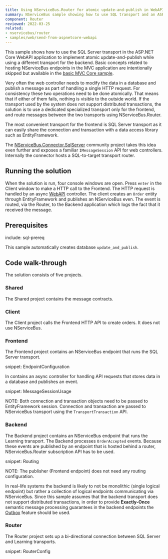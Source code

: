 ```yaml
---
title: Using NServiceBus.Router for atomic update-and-publish in WebAPI sample
summary: NServiceBus sample showing how to use SQL transport and an ASP.NET frontend to allow for atomic update-and-publish and NServiceBus.Router to connect frontend to backend transport
component: Router
reviewed: 2022-03-25
related:
- nservicebus/router
- samples/web/send-from-aspnetcore-webapi
---
```


This sample shows how to use the SQL Server transport in the ASP.NET Core WebAPI application to implement atomic update-and-publish while using a different transport for the backend. Basic concepts related to hosting NServiceBus endpoints in the MVC application are intentionally skipped but available in the [basic MVC Core sample](/samples/web/send-from-aspnetcore-webapi).

Very often the web controller needs to modify the data in a database and publish a message as part of handling a single HTTP request. For consistency these two operations need to be done atomically. That means that if either of them fails, nothing is visible to the outside world. If the transport used by the system does not support distributed transactions, the solution is to use a dedicated specialized transport only for the frontend, and route messages between the two transports using NServiceBus.Router.

The most convenient transport for the frontend is SQL Server transport as it can easily share the connection and transaction with a data access library such as EntityFramework.

The [NServiceBus.Connector.SqlServer](https://github.com/SzymonPobiega/NServiceBus.Connector.SqlServer) community project takes this idea even further and exposes a familiar `IMessageSession` API for web controllers. Internally the connector hosts a SQL-to-target transport router.

## Running the solution

When the solution is run, four console windows are open. Press `enter` in the Client window to make a HTTP call to the Frontend. The HTTP request is handled by an async [WebAPI](https://www.asp.net/web-api) controller. The client creates an `Order` entity through EntityFramework and publishes an NServiceBus even. The event is routed, via the Router, to the Backend application which logs the fact that it received the message.

## Prerequisites

include: sql-prereq

This sample automatically creates database `update_and_publish`.

## Code walk-through

The solution consists of five projects.

### Shared

The Shared project contains the message contracts.

### Client

The Client project calls the Frontend HTTP API to create orders. It does not use NServiceBus.

### Frontend

The Frontend project contains an NServiceBus endpoint that runs the SQL Server transport.

snippet: EndpointConfiguration

In contains an async controller for handling API requests that stores data in a database and publishes an event.

snippet: MessageSessionUsage

NOTE: Both connection and transaction objects need to be passed to EntityFramework session. Connection and transaction are passed to NServiceBus transport using the `TransportTransaction` API.

### Backend

The Backend project contains an NServiceBus endpoint that runs the Learning transport. The Backend processes `OrderAccepted` events. Because these events are published by an endpoint that is hosted behind a router, NServiceBus.Router subscription API has to be used.

snippet: Routing

NOTE: The publisher (Frontend endpoint) does not need any routing configuration.

In real-life systems the backend is likely to not be monolithic (single logical endpoint) but rather a collection of logical endpoints communicating via NServiceBus. Since this sample assumes that the backend transport does not support distributed transactions, in order to provide **Exactly-Once** semantic message processing guarantees in the backend endpoints the [Outbox](/nservicebus/outbox) feature should be used.

### Router

The Router project sets up a bi-directional connection between SQL Server and Learning transports.

snippet: RouterConfig
